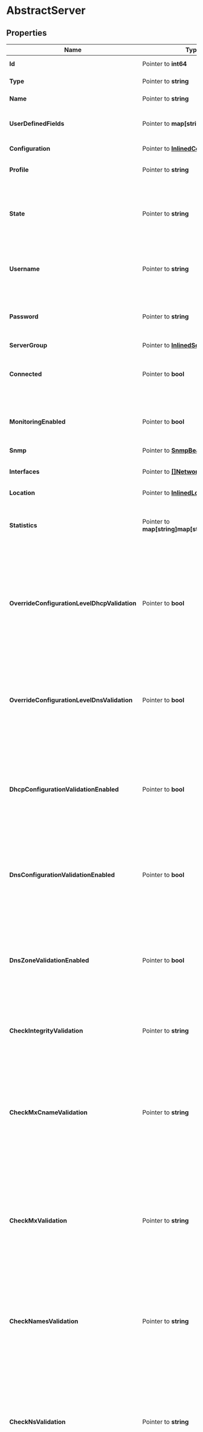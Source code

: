 # AbstractServer

## Properties

Name | Type | Description | Notes
------------ | ------------- | ------------- | -------------
**Id** | Pointer to **int64** | The resource identifier. | [optional] 
**Type** | Pointer to **string** | The resource type. | [optional] 
**Name** | Pointer to **string** | The name of the resource. | [optional] 
**UserDefinedFields** | Pointer to **map[string]string** | User-defined fields set for the resource. | [optional] 
**Configuration** | Pointer to [**InlinedConfiguration**](InlinedConfiguration.md) |  | [optional] [readonly] 
**Profile** | Pointer to **string** | The profile of the server. | [optional] 
**State** | Pointer to **string** | The current state of the server, indicating whether the server is enabled or disabled. | [optional] 
**Username** | Pointer to **string** | The username used to authenticate with the server. | [optional] 
**Password** | Pointer to **string** | The password used to authenticate with the server. | [optional] 
**ServerGroup** | Pointer to [**InlinedServerGroup**](InlinedServerGroup.md) |  | [optional] 
**Connected** | Pointer to **bool** | Indicates whether the server is connected to Address Manager. | [optional] 
**MonitoringEnabled** | Pointer to **bool** | Indicates whether monitoring service is enabled on the server. | [optional] 
**Snmp** | Pointer to [**SnmpBean**](SnmpBean.md) |  | [optional] 
**Interfaces** | Pointer to [**[]NetworkInterface**](NetworkInterface.md) | The list of network interfaces of the server. | [optional] 
**Location** | Pointer to [**InlinedLocation**](InlinedLocation.md) |  | [optional] 
**Statistics** | Pointer to **map[string]map[string]interface{}** | Displays statistics information collected from the monitoring service. | [optional] [readonly] 
**OverrideConfigurationLevelDhcpValidation** | Pointer to **bool** | Indicates whether DHCP deployment validation settings configured at the configuration level are overridden at the server level. | [optional] 
**OverrideConfigurationLevelDnsValidation** | Pointer to **bool** | Indicates whether DNS deployment validation settings configured at the configuration level are overridden at the server level. | [optional] 
**DhcpConfigurationValidationEnabled** | Pointer to **bool** | Indicates whether the syntax of the dhcpd.conf file is validated prior to deployment from Address Manager. | [optional] 
**DnsConfigurationValidationEnabled** | Pointer to **bool** | Indicates whether the syntax of the named.conf file is validated prior to deployment from Address Manager. | [optional] 
**DnsZoneValidationEnabled** | Pointer to **bool** | Indicates whether the syntax of each DNS zone file is validated prior to deployment from Address Manager. | [optional] 
**CheckIntegrityValidation** | Pointer to **string** | The method for which the syntax checks of the DNS zone file is checked. | [optional] 
**CheckMxCnameValidation** | Pointer to **string** | Checks if MX records point to a CNAME record rather than an A or AAAA, and determines how Address Manager handles conditions found by the check. | [optional] 
**CheckMxValidation** | Pointer to **string** | Checks if MX records point to an IP address rather than an A or AAAA, and determines how Address Manager handles conditions found by the check. | [optional] 
**CheckNamesValidation** | Pointer to **string** | Checks the names within the DNS zone files and determines how Address Manager handles conditions found by the check. | [optional] 
**CheckNsValidation** | Pointer to **string** | Checks if NS records point to an IP address rather than an A or AAAA, and determines how Address Manager handles conditions found by the check. | [optional] 
**CheckSrvCnameValidation** | Pointer to **string** | Checks if SRV records point to a CNAME record rather than an A or AAAA, and determines how Address Manager handles conditions found by the check. | [optional] 
**CheckWildcardValidation** | Pointer to **string** | Checks for wildcards in zone names that don&#39;t appear as the last segment of a zone name, and determines how Address Manager handles conditions found by the check. | [optional] 
**PrivateAddress** | Pointer to **string** | The private IP address of the server. | [optional] 
**EncryptedNotificationsEnabled** | Pointer to **bool** | Indicates whether notifications are encrypted between Address Manager and the DNS/DHCP Server | [optional] 
**ManagementUrl** | Pointer to **string** | Specifies the management URL for an F5 LTM or GTM server. | [optional] 
**SelfIpAddress** | Pointer to **string** | Specifies the self URL for an F5 GTM server. | [optional] 
**HaBackboneEnabled** | Pointer to **bool** | Indicates whether a backbone is enabled between nodes of a high-availability pair. | [optional] 
**HaPingAddress** | Pointer to **string** | Sets the ping address of the high-availability pair. | [optional] 
**DhcpServicePrincipal** | Pointer to [**InlinedKerberosServicePrincipal**](InlinedKerberosServicePrincipal.md) |  | [optional] 
**DnsServicePrincipal** | Pointer to [**InlinedKerberosServicePrincipal**](InlinedKerberosServicePrincipal.md) |  | [optional] 
**InheritedFields** | Pointer to **[]string** |  | [optional] [readonly] 

## Methods

### NewAbstractServer

`func NewAbstractServer() *AbstractServer`

NewAbstractServer instantiates a new AbstractServer object
This constructor will assign default values to properties that have it defined,
and makes sure properties required by API are set, but the set of arguments
will change when the set of required properties is changed

### NewAbstractServerWithDefaults

`func NewAbstractServerWithDefaults() *AbstractServer`

NewAbstractServerWithDefaults instantiates a new AbstractServer object
This constructor will only assign default values to properties that have it defined,
but it doesn't guarantee that properties required by API are set

### GetId

`func (o *AbstractServer) GetId() int64`

GetId returns the Id field if non-nil, zero value otherwise.

### GetIdOk

`func (o *AbstractServer) GetIdOk() (*int64, bool)`

GetIdOk returns a tuple with the Id field if it's non-nil, zero value otherwise
and a boolean to check if the value has been set.

### SetId

`func (o *AbstractServer) SetId(v int64)`

SetId sets Id field to given value.

### HasId

`func (o *AbstractServer) HasId() bool`

HasId returns a boolean if a field has been set.

### GetType

`func (o *AbstractServer) GetType() string`

GetType returns the Type field if non-nil, zero value otherwise.

### GetTypeOk

`func (o *AbstractServer) GetTypeOk() (*string, bool)`

GetTypeOk returns a tuple with the Type field if it's non-nil, zero value otherwise
and a boolean to check if the value has been set.

### SetType

`func (o *AbstractServer) SetType(v string)`

SetType sets Type field to given value.

### HasType

`func (o *AbstractServer) HasType() bool`

HasType returns a boolean if a field has been set.

### GetName

`func (o *AbstractServer) GetName() string`

GetName returns the Name field if non-nil, zero value otherwise.

### GetNameOk

`func (o *AbstractServer) GetNameOk() (*string, bool)`

GetNameOk returns a tuple with the Name field if it's non-nil, zero value otherwise
and a boolean to check if the value has been set.

### SetName

`func (o *AbstractServer) SetName(v string)`

SetName sets Name field to given value.

### HasName

`func (o *AbstractServer) HasName() bool`

HasName returns a boolean if a field has been set.

### GetUserDefinedFields

`func (o *AbstractServer) GetUserDefinedFields() map[string]string`

GetUserDefinedFields returns the UserDefinedFields field if non-nil, zero value otherwise.

### GetUserDefinedFieldsOk

`func (o *AbstractServer) GetUserDefinedFieldsOk() (*map[string]string, bool)`

GetUserDefinedFieldsOk returns a tuple with the UserDefinedFields field if it's non-nil, zero value otherwise
and a boolean to check if the value has been set.

### SetUserDefinedFields

`func (o *AbstractServer) SetUserDefinedFields(v map[string]string)`

SetUserDefinedFields sets UserDefinedFields field to given value.

### HasUserDefinedFields

`func (o *AbstractServer) HasUserDefinedFields() bool`

HasUserDefinedFields returns a boolean if a field has been set.

### GetConfiguration

`func (o *AbstractServer) GetConfiguration() InlinedConfiguration`

GetConfiguration returns the Configuration field if non-nil, zero value otherwise.

### GetConfigurationOk

`func (o *AbstractServer) GetConfigurationOk() (*InlinedConfiguration, bool)`

GetConfigurationOk returns a tuple with the Configuration field if it's non-nil, zero value otherwise
and a boolean to check if the value has been set.

### SetConfiguration

`func (o *AbstractServer) SetConfiguration(v InlinedConfiguration)`

SetConfiguration sets Configuration field to given value.

### HasConfiguration

`func (o *AbstractServer) HasConfiguration() bool`

HasConfiguration returns a boolean if a field has been set.

### GetProfile

`func (o *AbstractServer) GetProfile() string`

GetProfile returns the Profile field if non-nil, zero value otherwise.

### GetProfileOk

`func (o *AbstractServer) GetProfileOk() (*string, bool)`

GetProfileOk returns a tuple with the Profile field if it's non-nil, zero value otherwise
and a boolean to check if the value has been set.

### SetProfile

`func (o *AbstractServer) SetProfile(v string)`

SetProfile sets Profile field to given value.

### HasProfile

`func (o *AbstractServer) HasProfile() bool`

HasProfile returns a boolean if a field has been set.

### GetState

`func (o *AbstractServer) GetState() string`

GetState returns the State field if non-nil, zero value otherwise.

### GetStateOk

`func (o *AbstractServer) GetStateOk() (*string, bool)`

GetStateOk returns a tuple with the State field if it's non-nil, zero value otherwise
and a boolean to check if the value has been set.

### SetState

`func (o *AbstractServer) SetState(v string)`

SetState sets State field to given value.

### HasState

`func (o *AbstractServer) HasState() bool`

HasState returns a boolean if a field has been set.

### GetUsername

`func (o *AbstractServer) GetUsername() string`

GetUsername returns the Username field if non-nil, zero value otherwise.

### GetUsernameOk

`func (o *AbstractServer) GetUsernameOk() (*string, bool)`

GetUsernameOk returns a tuple with the Username field if it's non-nil, zero value otherwise
and a boolean to check if the value has been set.

### SetUsername

`func (o *AbstractServer) SetUsername(v string)`

SetUsername sets Username field to given value.

### HasUsername

`func (o *AbstractServer) HasUsername() bool`

HasUsername returns a boolean if a field has been set.

### GetPassword

`func (o *AbstractServer) GetPassword() string`

GetPassword returns the Password field if non-nil, zero value otherwise.

### GetPasswordOk

`func (o *AbstractServer) GetPasswordOk() (*string, bool)`

GetPasswordOk returns a tuple with the Password field if it's non-nil, zero value otherwise
and a boolean to check if the value has been set.

### SetPassword

`func (o *AbstractServer) SetPassword(v string)`

SetPassword sets Password field to given value.

### HasPassword

`func (o *AbstractServer) HasPassword() bool`

HasPassword returns a boolean if a field has been set.

### GetServerGroup

`func (o *AbstractServer) GetServerGroup() InlinedServerGroup`

GetServerGroup returns the ServerGroup field if non-nil, zero value otherwise.

### GetServerGroupOk

`func (o *AbstractServer) GetServerGroupOk() (*InlinedServerGroup, bool)`

GetServerGroupOk returns a tuple with the ServerGroup field if it's non-nil, zero value otherwise
and a boolean to check if the value has been set.

### SetServerGroup

`func (o *AbstractServer) SetServerGroup(v InlinedServerGroup)`

SetServerGroup sets ServerGroup field to given value.

### HasServerGroup

`func (o *AbstractServer) HasServerGroup() bool`

HasServerGroup returns a boolean if a field has been set.

### GetConnected

`func (o *AbstractServer) GetConnected() bool`

GetConnected returns the Connected field if non-nil, zero value otherwise.

### GetConnectedOk

`func (o *AbstractServer) GetConnectedOk() (*bool, bool)`

GetConnectedOk returns a tuple with the Connected field if it's non-nil, zero value otherwise
and a boolean to check if the value has been set.

### SetConnected

`func (o *AbstractServer) SetConnected(v bool)`

SetConnected sets Connected field to given value.

### HasConnected

`func (o *AbstractServer) HasConnected() bool`

HasConnected returns a boolean if a field has been set.

### GetMonitoringEnabled

`func (o *AbstractServer) GetMonitoringEnabled() bool`

GetMonitoringEnabled returns the MonitoringEnabled field if non-nil, zero value otherwise.

### GetMonitoringEnabledOk

`func (o *AbstractServer) GetMonitoringEnabledOk() (*bool, bool)`

GetMonitoringEnabledOk returns a tuple with the MonitoringEnabled field if it's non-nil, zero value otherwise
and a boolean to check if the value has been set.

### SetMonitoringEnabled

`func (o *AbstractServer) SetMonitoringEnabled(v bool)`

SetMonitoringEnabled sets MonitoringEnabled field to given value.

### HasMonitoringEnabled

`func (o *AbstractServer) HasMonitoringEnabled() bool`

HasMonitoringEnabled returns a boolean if a field has been set.

### GetSnmp

`func (o *AbstractServer) GetSnmp() SnmpBean`

GetSnmp returns the Snmp field if non-nil, zero value otherwise.

### GetSnmpOk

`func (o *AbstractServer) GetSnmpOk() (*SnmpBean, bool)`

GetSnmpOk returns a tuple with the Snmp field if it's non-nil, zero value otherwise
and a boolean to check if the value has been set.

### SetSnmp

`func (o *AbstractServer) SetSnmp(v SnmpBean)`

SetSnmp sets Snmp field to given value.

### HasSnmp

`func (o *AbstractServer) HasSnmp() bool`

HasSnmp returns a boolean if a field has been set.

### GetInterfaces

`func (o *AbstractServer) GetInterfaces() []NetworkInterface`

GetInterfaces returns the Interfaces field if non-nil, zero value otherwise.

### GetInterfacesOk

`func (o *AbstractServer) GetInterfacesOk() (*[]NetworkInterface, bool)`

GetInterfacesOk returns a tuple with the Interfaces field if it's non-nil, zero value otherwise
and a boolean to check if the value has been set.

### SetInterfaces

`func (o *AbstractServer) SetInterfaces(v []NetworkInterface)`

SetInterfaces sets Interfaces field to given value.

### HasInterfaces

`func (o *AbstractServer) HasInterfaces() bool`

HasInterfaces returns a boolean if a field has been set.

### GetLocation

`func (o *AbstractServer) GetLocation() InlinedLocation`

GetLocation returns the Location field if non-nil, zero value otherwise.

### GetLocationOk

`func (o *AbstractServer) GetLocationOk() (*InlinedLocation, bool)`

GetLocationOk returns a tuple with the Location field if it's non-nil, zero value otherwise
and a boolean to check if the value has been set.

### SetLocation

`func (o *AbstractServer) SetLocation(v InlinedLocation)`

SetLocation sets Location field to given value.

### HasLocation

`func (o *AbstractServer) HasLocation() bool`

HasLocation returns a boolean if a field has been set.

### GetStatistics

`func (o *AbstractServer) GetStatistics() map[string]map[string]interface{}`

GetStatistics returns the Statistics field if non-nil, zero value otherwise.

### GetStatisticsOk

`func (o *AbstractServer) GetStatisticsOk() (*map[string]map[string]interface{}, bool)`

GetStatisticsOk returns a tuple with the Statistics field if it's non-nil, zero value otherwise
and a boolean to check if the value has been set.

### SetStatistics

`func (o *AbstractServer) SetStatistics(v map[string]map[string]interface{})`

SetStatistics sets Statistics field to given value.

### HasStatistics

`func (o *AbstractServer) HasStatistics() bool`

HasStatistics returns a boolean if a field has been set.

### GetOverrideConfigurationLevelDhcpValidation

`func (o *AbstractServer) GetOverrideConfigurationLevelDhcpValidation() bool`

GetOverrideConfigurationLevelDhcpValidation returns the OverrideConfigurationLevelDhcpValidation field if non-nil, zero value otherwise.

### GetOverrideConfigurationLevelDhcpValidationOk

`func (o *AbstractServer) GetOverrideConfigurationLevelDhcpValidationOk() (*bool, bool)`

GetOverrideConfigurationLevelDhcpValidationOk returns a tuple with the OverrideConfigurationLevelDhcpValidation field if it's non-nil, zero value otherwise
and a boolean to check if the value has been set.

### SetOverrideConfigurationLevelDhcpValidation

`func (o *AbstractServer) SetOverrideConfigurationLevelDhcpValidation(v bool)`

SetOverrideConfigurationLevelDhcpValidation sets OverrideConfigurationLevelDhcpValidation field to given value.

### HasOverrideConfigurationLevelDhcpValidation

`func (o *AbstractServer) HasOverrideConfigurationLevelDhcpValidation() bool`

HasOverrideConfigurationLevelDhcpValidation returns a boolean if a field has been set.

### GetOverrideConfigurationLevelDnsValidation

`func (o *AbstractServer) GetOverrideConfigurationLevelDnsValidation() bool`

GetOverrideConfigurationLevelDnsValidation returns the OverrideConfigurationLevelDnsValidation field if non-nil, zero value otherwise.

### GetOverrideConfigurationLevelDnsValidationOk

`func (o *AbstractServer) GetOverrideConfigurationLevelDnsValidationOk() (*bool, bool)`

GetOverrideConfigurationLevelDnsValidationOk returns a tuple with the OverrideConfigurationLevelDnsValidation field if it's non-nil, zero value otherwise
and a boolean to check if the value has been set.

### SetOverrideConfigurationLevelDnsValidation

`func (o *AbstractServer) SetOverrideConfigurationLevelDnsValidation(v bool)`

SetOverrideConfigurationLevelDnsValidation sets OverrideConfigurationLevelDnsValidation field to given value.

### HasOverrideConfigurationLevelDnsValidation

`func (o *AbstractServer) HasOverrideConfigurationLevelDnsValidation() bool`

HasOverrideConfigurationLevelDnsValidation returns a boolean if a field has been set.

### GetDhcpConfigurationValidationEnabled

`func (o *AbstractServer) GetDhcpConfigurationValidationEnabled() bool`

GetDhcpConfigurationValidationEnabled returns the DhcpConfigurationValidationEnabled field if non-nil, zero value otherwise.

### GetDhcpConfigurationValidationEnabledOk

`func (o *AbstractServer) GetDhcpConfigurationValidationEnabledOk() (*bool, bool)`

GetDhcpConfigurationValidationEnabledOk returns a tuple with the DhcpConfigurationValidationEnabled field if it's non-nil, zero value otherwise
and a boolean to check if the value has been set.

### SetDhcpConfigurationValidationEnabled

`func (o *AbstractServer) SetDhcpConfigurationValidationEnabled(v bool)`

SetDhcpConfigurationValidationEnabled sets DhcpConfigurationValidationEnabled field to given value.

### HasDhcpConfigurationValidationEnabled

`func (o *AbstractServer) HasDhcpConfigurationValidationEnabled() bool`

HasDhcpConfigurationValidationEnabled returns a boolean if a field has been set.

### GetDnsConfigurationValidationEnabled

`func (o *AbstractServer) GetDnsConfigurationValidationEnabled() bool`

GetDnsConfigurationValidationEnabled returns the DnsConfigurationValidationEnabled field if non-nil, zero value otherwise.

### GetDnsConfigurationValidationEnabledOk

`func (o *AbstractServer) GetDnsConfigurationValidationEnabledOk() (*bool, bool)`

GetDnsConfigurationValidationEnabledOk returns a tuple with the DnsConfigurationValidationEnabled field if it's non-nil, zero value otherwise
and a boolean to check if the value has been set.

### SetDnsConfigurationValidationEnabled

`func (o *AbstractServer) SetDnsConfigurationValidationEnabled(v bool)`

SetDnsConfigurationValidationEnabled sets DnsConfigurationValidationEnabled field to given value.

### HasDnsConfigurationValidationEnabled

`func (o *AbstractServer) HasDnsConfigurationValidationEnabled() bool`

HasDnsConfigurationValidationEnabled returns a boolean if a field has been set.

### GetDnsZoneValidationEnabled

`func (o *AbstractServer) GetDnsZoneValidationEnabled() bool`

GetDnsZoneValidationEnabled returns the DnsZoneValidationEnabled field if non-nil, zero value otherwise.

### GetDnsZoneValidationEnabledOk

`func (o *AbstractServer) GetDnsZoneValidationEnabledOk() (*bool, bool)`

GetDnsZoneValidationEnabledOk returns a tuple with the DnsZoneValidationEnabled field if it's non-nil, zero value otherwise
and a boolean to check if the value has been set.

### SetDnsZoneValidationEnabled

`func (o *AbstractServer) SetDnsZoneValidationEnabled(v bool)`

SetDnsZoneValidationEnabled sets DnsZoneValidationEnabled field to given value.

### HasDnsZoneValidationEnabled

`func (o *AbstractServer) HasDnsZoneValidationEnabled() bool`

HasDnsZoneValidationEnabled returns a boolean if a field has been set.

### GetCheckIntegrityValidation

`func (o *AbstractServer) GetCheckIntegrityValidation() string`

GetCheckIntegrityValidation returns the CheckIntegrityValidation field if non-nil, zero value otherwise.

### GetCheckIntegrityValidationOk

`func (o *AbstractServer) GetCheckIntegrityValidationOk() (*string, bool)`

GetCheckIntegrityValidationOk returns a tuple with the CheckIntegrityValidation field if it's non-nil, zero value otherwise
and a boolean to check if the value has been set.

### SetCheckIntegrityValidation

`func (o *AbstractServer) SetCheckIntegrityValidation(v string)`

SetCheckIntegrityValidation sets CheckIntegrityValidation field to given value.

### HasCheckIntegrityValidation

`func (o *AbstractServer) HasCheckIntegrityValidation() bool`

HasCheckIntegrityValidation returns a boolean if a field has been set.

### GetCheckMxCnameValidation

`func (o *AbstractServer) GetCheckMxCnameValidation() string`

GetCheckMxCnameValidation returns the CheckMxCnameValidation field if non-nil, zero value otherwise.

### GetCheckMxCnameValidationOk

`func (o *AbstractServer) GetCheckMxCnameValidationOk() (*string, bool)`

GetCheckMxCnameValidationOk returns a tuple with the CheckMxCnameValidation field if it's non-nil, zero value otherwise
and a boolean to check if the value has been set.

### SetCheckMxCnameValidation

`func (o *AbstractServer) SetCheckMxCnameValidation(v string)`

SetCheckMxCnameValidation sets CheckMxCnameValidation field to given value.

### HasCheckMxCnameValidation

`func (o *AbstractServer) HasCheckMxCnameValidation() bool`

HasCheckMxCnameValidation returns a boolean if a field has been set.

### GetCheckMxValidation

`func (o *AbstractServer) GetCheckMxValidation() string`

GetCheckMxValidation returns the CheckMxValidation field if non-nil, zero value otherwise.

### GetCheckMxValidationOk

`func (o *AbstractServer) GetCheckMxValidationOk() (*string, bool)`

GetCheckMxValidationOk returns a tuple with the CheckMxValidation field if it's non-nil, zero value otherwise
and a boolean to check if the value has been set.

### SetCheckMxValidation

`func (o *AbstractServer) SetCheckMxValidation(v string)`

SetCheckMxValidation sets CheckMxValidation field to given value.

### HasCheckMxValidation

`func (o *AbstractServer) HasCheckMxValidation() bool`

HasCheckMxValidation returns a boolean if a field has been set.

### GetCheckNamesValidation

`func (o *AbstractServer) GetCheckNamesValidation() string`

GetCheckNamesValidation returns the CheckNamesValidation field if non-nil, zero value otherwise.

### GetCheckNamesValidationOk

`func (o *AbstractServer) GetCheckNamesValidationOk() (*string, bool)`

GetCheckNamesValidationOk returns a tuple with the CheckNamesValidation field if it's non-nil, zero value otherwise
and a boolean to check if the value has been set.

### SetCheckNamesValidation

`func (o *AbstractServer) SetCheckNamesValidation(v string)`

SetCheckNamesValidation sets CheckNamesValidation field to given value.

### HasCheckNamesValidation

`func (o *AbstractServer) HasCheckNamesValidation() bool`

HasCheckNamesValidation returns a boolean if a field has been set.

### GetCheckNsValidation

`func (o *AbstractServer) GetCheckNsValidation() string`

GetCheckNsValidation returns the CheckNsValidation field if non-nil, zero value otherwise.

### GetCheckNsValidationOk

`func (o *AbstractServer) GetCheckNsValidationOk() (*string, bool)`

GetCheckNsValidationOk returns a tuple with the CheckNsValidation field if it's non-nil, zero value otherwise
and a boolean to check if the value has been set.

### SetCheckNsValidation

`func (o *AbstractServer) SetCheckNsValidation(v string)`

SetCheckNsValidation sets CheckNsValidation field to given value.

### HasCheckNsValidation

`func (o *AbstractServer) HasCheckNsValidation() bool`

HasCheckNsValidation returns a boolean if a field has been set.

### GetCheckSrvCnameValidation

`func (o *AbstractServer) GetCheckSrvCnameValidation() string`

GetCheckSrvCnameValidation returns the CheckSrvCnameValidation field if non-nil, zero value otherwise.

### GetCheckSrvCnameValidationOk

`func (o *AbstractServer) GetCheckSrvCnameValidationOk() (*string, bool)`

GetCheckSrvCnameValidationOk returns a tuple with the CheckSrvCnameValidation field if it's non-nil, zero value otherwise
and a boolean to check if the value has been set.

### SetCheckSrvCnameValidation

`func (o *AbstractServer) SetCheckSrvCnameValidation(v string)`

SetCheckSrvCnameValidation sets CheckSrvCnameValidation field to given value.

### HasCheckSrvCnameValidation

`func (o *AbstractServer) HasCheckSrvCnameValidation() bool`

HasCheckSrvCnameValidation returns a boolean if a field has been set.

### GetCheckWildcardValidation

`func (o *AbstractServer) GetCheckWildcardValidation() string`

GetCheckWildcardValidation returns the CheckWildcardValidation field if non-nil, zero value otherwise.

### GetCheckWildcardValidationOk

`func (o *AbstractServer) GetCheckWildcardValidationOk() (*string, bool)`

GetCheckWildcardValidationOk returns a tuple with the CheckWildcardValidation field if it's non-nil, zero value otherwise
and a boolean to check if the value has been set.

### SetCheckWildcardValidation

`func (o *AbstractServer) SetCheckWildcardValidation(v string)`

SetCheckWildcardValidation sets CheckWildcardValidation field to given value.

### HasCheckWildcardValidation

`func (o *AbstractServer) HasCheckWildcardValidation() bool`

HasCheckWildcardValidation returns a boolean if a field has been set.

### GetPrivateAddress

`func (o *AbstractServer) GetPrivateAddress() string`

GetPrivateAddress returns the PrivateAddress field if non-nil, zero value otherwise.

### GetPrivateAddressOk

`func (o *AbstractServer) GetPrivateAddressOk() (*string, bool)`

GetPrivateAddressOk returns a tuple with the PrivateAddress field if it's non-nil, zero value otherwise
and a boolean to check if the value has been set.

### SetPrivateAddress

`func (o *AbstractServer) SetPrivateAddress(v string)`

SetPrivateAddress sets PrivateAddress field to given value.

### HasPrivateAddress

`func (o *AbstractServer) HasPrivateAddress() bool`

HasPrivateAddress returns a boolean if a field has been set.

### GetEncryptedNotificationsEnabled

`func (o *AbstractServer) GetEncryptedNotificationsEnabled() bool`

GetEncryptedNotificationsEnabled returns the EncryptedNotificationsEnabled field if non-nil, zero value otherwise.

### GetEncryptedNotificationsEnabledOk

`func (o *AbstractServer) GetEncryptedNotificationsEnabledOk() (*bool, bool)`

GetEncryptedNotificationsEnabledOk returns a tuple with the EncryptedNotificationsEnabled field if it's non-nil, zero value otherwise
and a boolean to check if the value has been set.

### SetEncryptedNotificationsEnabled

`func (o *AbstractServer) SetEncryptedNotificationsEnabled(v bool)`

SetEncryptedNotificationsEnabled sets EncryptedNotificationsEnabled field to given value.

### HasEncryptedNotificationsEnabled

`func (o *AbstractServer) HasEncryptedNotificationsEnabled() bool`

HasEncryptedNotificationsEnabled returns a boolean if a field has been set.

### GetManagementUrl

`func (o *AbstractServer) GetManagementUrl() string`

GetManagementUrl returns the ManagementUrl field if non-nil, zero value otherwise.

### GetManagementUrlOk

`func (o *AbstractServer) GetManagementUrlOk() (*string, bool)`

GetManagementUrlOk returns a tuple with the ManagementUrl field if it's non-nil, zero value otherwise
and a boolean to check if the value has been set.

### SetManagementUrl

`func (o *AbstractServer) SetManagementUrl(v string)`

SetManagementUrl sets ManagementUrl field to given value.

### HasManagementUrl

`func (o *AbstractServer) HasManagementUrl() bool`

HasManagementUrl returns a boolean if a field has been set.

### GetSelfIpAddress

`func (o *AbstractServer) GetSelfIpAddress() string`

GetSelfIpAddress returns the SelfIpAddress field if non-nil, zero value otherwise.

### GetSelfIpAddressOk

`func (o *AbstractServer) GetSelfIpAddressOk() (*string, bool)`

GetSelfIpAddressOk returns a tuple with the SelfIpAddress field if it's non-nil, zero value otherwise
and a boolean to check if the value has been set.

### SetSelfIpAddress

`func (o *AbstractServer) SetSelfIpAddress(v string)`

SetSelfIpAddress sets SelfIpAddress field to given value.

### HasSelfIpAddress

`func (o *AbstractServer) HasSelfIpAddress() bool`

HasSelfIpAddress returns a boolean if a field has been set.

### GetHaBackboneEnabled

`func (o *AbstractServer) GetHaBackboneEnabled() bool`

GetHaBackboneEnabled returns the HaBackboneEnabled field if non-nil, zero value otherwise.

### GetHaBackboneEnabledOk

`func (o *AbstractServer) GetHaBackboneEnabledOk() (*bool, bool)`

GetHaBackboneEnabledOk returns a tuple with the HaBackboneEnabled field if it's non-nil, zero value otherwise
and a boolean to check if the value has been set.

### SetHaBackboneEnabled

`func (o *AbstractServer) SetHaBackboneEnabled(v bool)`

SetHaBackboneEnabled sets HaBackboneEnabled field to given value.

### HasHaBackboneEnabled

`func (o *AbstractServer) HasHaBackboneEnabled() bool`

HasHaBackboneEnabled returns a boolean if a field has been set.

### GetHaPingAddress

`func (o *AbstractServer) GetHaPingAddress() string`

GetHaPingAddress returns the HaPingAddress field if non-nil, zero value otherwise.

### GetHaPingAddressOk

`func (o *AbstractServer) GetHaPingAddressOk() (*string, bool)`

GetHaPingAddressOk returns a tuple with the HaPingAddress field if it's non-nil, zero value otherwise
and a boolean to check if the value has been set.

### SetHaPingAddress

`func (o *AbstractServer) SetHaPingAddress(v string)`

SetHaPingAddress sets HaPingAddress field to given value.

### HasHaPingAddress

`func (o *AbstractServer) HasHaPingAddress() bool`

HasHaPingAddress returns a boolean if a field has been set.

### GetDhcpServicePrincipal

`func (o *AbstractServer) GetDhcpServicePrincipal() InlinedKerberosServicePrincipal`

GetDhcpServicePrincipal returns the DhcpServicePrincipal field if non-nil, zero value otherwise.

### GetDhcpServicePrincipalOk

`func (o *AbstractServer) GetDhcpServicePrincipalOk() (*InlinedKerberosServicePrincipal, bool)`

GetDhcpServicePrincipalOk returns a tuple with the DhcpServicePrincipal field if it's non-nil, zero value otherwise
and a boolean to check if the value has been set.

### SetDhcpServicePrincipal

`func (o *AbstractServer) SetDhcpServicePrincipal(v InlinedKerberosServicePrincipal)`

SetDhcpServicePrincipal sets DhcpServicePrincipal field to given value.

### HasDhcpServicePrincipal

`func (o *AbstractServer) HasDhcpServicePrincipal() bool`

HasDhcpServicePrincipal returns a boolean if a field has been set.

### GetDnsServicePrincipal

`func (o *AbstractServer) GetDnsServicePrincipal() InlinedKerberosServicePrincipal`

GetDnsServicePrincipal returns the DnsServicePrincipal field if non-nil, zero value otherwise.

### GetDnsServicePrincipalOk

`func (o *AbstractServer) GetDnsServicePrincipalOk() (*InlinedKerberosServicePrincipal, bool)`

GetDnsServicePrincipalOk returns a tuple with the DnsServicePrincipal field if it's non-nil, zero value otherwise
and a boolean to check if the value has been set.

### SetDnsServicePrincipal

`func (o *AbstractServer) SetDnsServicePrincipal(v InlinedKerberosServicePrincipal)`

SetDnsServicePrincipal sets DnsServicePrincipal field to given value.

### HasDnsServicePrincipal

`func (o *AbstractServer) HasDnsServicePrincipal() bool`

HasDnsServicePrincipal returns a boolean if a field has been set.

### GetInheritedFields

`func (o *AbstractServer) GetInheritedFields() []string`

GetInheritedFields returns the InheritedFields field if non-nil, zero value otherwise.

### GetInheritedFieldsOk

`func (o *AbstractServer) GetInheritedFieldsOk() (*[]string, bool)`

GetInheritedFieldsOk returns a tuple with the InheritedFields field if it's non-nil, zero value otherwise
and a boolean to check if the value has been set.

### SetInheritedFields

`func (o *AbstractServer) SetInheritedFields(v []string)`

SetInheritedFields sets InheritedFields field to given value.

### HasInheritedFields

`func (o *AbstractServer) HasInheritedFields() bool`

HasInheritedFields returns a boolean if a field has been set.


[[Back to Model list]](../README.md#documentation-for-models) [[Back to API list]](../README.md#documentation-for-api-endpoints) [[Back to README]](../README.md)


